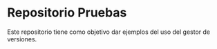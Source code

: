 # Repositorio Pruebas

Este repositorio tiene como objetivo dar ejemplos del uso del gestor de versiones.